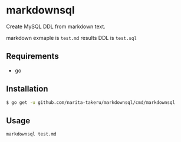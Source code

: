 
# markdownsql

Create MySQL DDL from markdown text.

markdown exmaple is `test.md`
results DDL is `test.sql`

## Requirements

- go 

## Installation

```bash
$ go get -u github.com/narita-takeru/markdownsql/cmd/markdownsql
```

## Usage
```
markdownsql test.md
```


